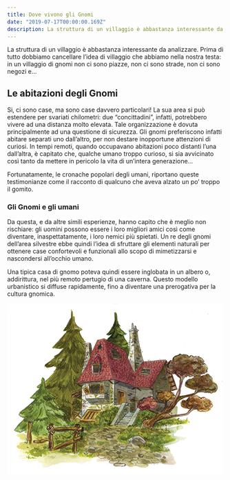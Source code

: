 ```yaml
---
title: Dove vivono gli Gnomi
date: "2019-07-17T00:00:00.169Z"
description: La struttura di un villaggio è abbastanza interessante da analizzare
---
```


La struttura di un villaggio è abbastanza interessante da analizzare. Prima di tutto dobbiamo cancellare l’idea di villaggio che abbiamo nella nostra testa: in un villaggio di gnomi non ci sono piazze, non ci sono strade, non ci sono negozi e…

## Le abitazioni degli Gnomi

Si, ci sono case, ma sono case davvero particolari! La sua area si può estendere per  svariati chilometri: due “concittadini”, infatti, potrebbero vivere ad una distanza molto elevata. Tale organizzazione è dovuta principalmente ad una questione di sicurezza. Gli gnomi preferiscono infatti abitare separati uno dall’altro, per non destare inopportune attenzioni di curiosi. In tempi remoti, quando occupavano abitazioni poco distanti l’una dall’altra, è capitato che, qualche umano troppo curioso, si sia avvicinato così tanto da mettere in pericolo la vita di un’intera generazione…

Fortunatamente, le cronache popolari degli umani, riportano queste testimonianze come il racconto di qualcuno che aveva alzato un po’ troppo il gomito.

### Gli Gnomi e gli umani

Da questa, e da altre simili esperienze, hanno capito che è meglio non rischiare: gli uomini possono essere i loro migliori amici così come diventare, inaspettatamente, i loro nemici più spietati. Un re degli gnomi dell’area silvestre ebbe quindi l’idea di sfruttare gli elementi naturali per ottenere case confortevoli e funzionali allo scopo di mimetizzarsi e nascondersi all’occhio umano.

Una tipica casa di gnomo poteva quindi essere inglobata in un albero o, addirittura, nel più remoto pertugio di una caverna. Questo modello urbanistico si diffuse rapidamente, fino a diventare una prerogativa per la cultura gnomica.

![Gnome House](./dove-vivono-gli-gnomi.jpg)
